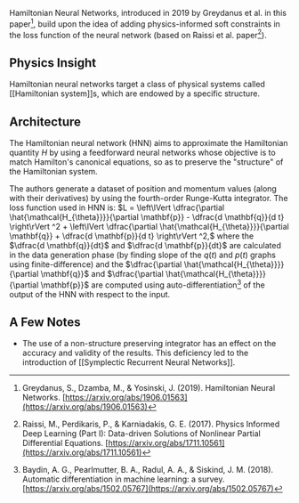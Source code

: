 Hamiltonian Neural Networks, introduced in 2019 by Greydanus et al. in this paper[^1], build upon the idea of adding physics-informed soft constraints in the loss function of the neural network (based on Raissi et al. paper[^2]).
## Physics Insight
Hamiltonian neural networks target a class of physical systems called [[Hamiltonian system]]s, which are endowed by a specific structure.
## Architecture
The Hamiltonian neural network (HNN) aims to approximate the Hamiltonian quantity $H$ by using a feedforward neural networks whose objective is to match Hamilton's canonical equations, so as to preserve the "structure" of the Hamiltonian system.

The authors generate a dataset of position and momentum values (along with their derivatives) by using the fourth-order Runge-Kutta integrator. The loss function used in HNN is:
$L = \left\lVert \dfrac{\partial \hat{\mathcal{H_{\theta}}}}{\partial \mathbf{p}} - \dfrac{d \mathbf{q}}{d t} \right\rVert ^2 + \left\lVert \dfrac{\partial \hat{\mathcal{H_{\theta}}}}{\partial \mathbf{q}} + \dfrac{d \mathbf{p}}{d t} \right\rVert ^2,$
where the $\dfrac{d \mathbf{q}}{dt}$ and $\dfrac{d \mathbf{p}}{dt}$ are calculated in the data generation phase (by finding slope of the $q(t)$ and $p(t)$ graphs using finite-difference) and the $\dfrac{\partial \hat{\mathcal{H_{\theta}}}}{\partial \mathbf{q}}$ and $\dfrac{\partial \hat{\mathcal{H_{\theta}}}}{\partial \mathbf{p}}$ are computed using auto-differentiation[^3] of the output of the HNN with respect to the input.

## A Few Notes
- The use of a non-structure preserving integrator has an effect on the accuracy and validity of the results. This deficiency led to the introduction of [[Symplectic Recurrent Neural Networks]].


[^1]:  Greydanus, S., Dzamba, M., & Yosinski, J. (2019). Hamiltonian Neural Networks. [https://arxiv.org/abs/1906.01563](https://arxiv.org/abs/1906.01563)

[^2]:  Raissi, M., Perdikaris, P., & Karniadakis, G. E. (2017). Physics Informed Deep Learning (Part I): Data-driven Solutions of Nonlinear Partial Differential Equations. [https://arxiv.org/abs/1711.10561](https://arxiv.org/abs/1711.10561)

[^3]:  Baydin, A. G., Pearlmutter, B. A., Radul, A. A., & Siskind, J. M. (2018). Automatic differentiation in machine learning: a survey. [https://arxiv.org/abs/1502.05767](https://arxiv.org/abs/1502.05767)
